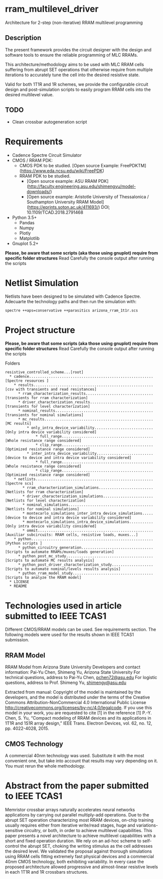 # rram_multilevel_driver
Architecture for 2-step (non-iterative) RRAM multilevel programming

## Description
The present framework provides the circuit designer with the design
and software tools to ensure the reliable programming of MLC RRAMs.

This architecture/methodology aims to be used with MLC RRAM cells suffering from
abrupt SET operations that otherwise require from multiple iterations to accurately tune the cell into the desired resistive state.

Valid for both 1T1R and 1R schemes, we provide the configurable
circuit design and post-simulation scripts to easily program RRAM cells into the desired multilevel value.

## TODO
* Clean crossbar autogeneration script

# Requirements
* Cadence Spectre Circuit Simulator
* CMOS / RRAM PDK:
	* CMOS PDK to be studied. [Open source Example: FreePDKTM] (https://www.eda.ncsu.edu/wiki/FreePDK) 
	* RRAM PDK to be studied.
		* [Open source example: ASU RRAM PDK] (http://faculty.engineering.asu.edu/shimengyu/model-downloads/)
		* [Open source example: Aristotle University of Thessalonica / Southampton University RRAM Model] (https://eprints.soton.ac.uk/411693/) DOI; 10.1109/TCAD.2018.2791468
* Python 3.5+
  * Pandas
  * Numpy
  * Plotly
  * Matplotlib
* Gnuplot 5.2+

**Please, be aware that some scripts (aka those using gnuplot) require from specific folder structures**
Read Carefully the console output after running the scripts

# Netlist Simulation
Netlists have been designed to be simulated with Cadence Spectre.
Adecuarte the technology paths and then run the simulation with:

    spectre ++aps=conservative ++parasitics arizona_rram_1t1r.scs

# Project structure

**Please, be aware that some scripts (aka those using gnuplot) require from specific folder structures**
Read Carefully the console output after running the scripts

Folders
```
resistive_controlled_scheme...[root]
  * cadence.........................................................[Spectre resources ]
    * results.......................................................[csv with transients and read resistances]
      * rram_characterization_results...............................[transients for rram characterization]
      * driver_characterization_results.............................[transients for level characterization]
      * nominal_results.............................................[transients for nominal simulations]
      * mc_results..................................................[MC results]
          * only_intra_device_variability...........................[Only intra device variability considered]
              * full_range..........................................[Whole resistance range considered]
              * clip_range..........................................[Optimized resistance range considered]
          * inter_intra_device_variability..........................[device to device and intra device variability considered]
              * full_range..........................................[Whole resistance range considered]
              * clip_range..........................................[Optimized resistance range considered]
    * netlists......................................................[Spectre scs]
        * rram_characterization_simulations.........................[Netlists for rram characterization]
        * driver_characterization_simulations.......................[Netlists for level characterization]
        * nominal_simulations.......................................[Netlists for nominal simulations]
        * montecarlo_simulations_inter_intra_device_simulations.....[device to device and intra device variability considered]
        * montecarlo_simulations_intra_device_simulations...........[Only intra device variability considered]
        * ommit.....................................................[Auxiliar subcircuits: RRAM cells, resistive loads, muxes...]
    * python........................................................[Python scripts ]
      * python_circuitry_generation.................................[Scripts to automate RRAMs/muxes/loads generation]
      * python_post_mc_study........................................[Scripts to automate MC results analysis]
      * python_post_driver_characterization_study...................[Scripts to automate nominal/levels results analysis]
      * python_rram_model_study.....................................[Scripts to analyze the RRAM model]
  * LICENSE
  * README
```

# Technologies used in article submitted to IEEE TCAS1

Different CMOS/RRAM models can be used. See requirements section.
The following models were used for the results shown in IEEE TCAS1 submission. 

## RRAM Model
RRAM Model from Arizona State University
Developers and contact information:
Pai-Yu Chen, Shimeng Yu, Arizona State University
For technical questions, address to Pai-Yu Chen, pchen72@asu.edu
For logistic questions, address to Prof. Shimeng Yu, shimengy@asu.edu

Extracted from manual:
Copyright of the model is maintained by the developers, and the model is distributed under the
terms of the Creative Commons Attribution-NonCommercial 4.0 International Public License
http://creativecommons.org/licenses/by-nc/4.0/legalcode. If you use this model in your work, you are
requested to cite [1] in the reference
[1] P.-Y. Chen, S. Yu, “Compact modeling of RRAM devices and its applications in 1T1R and 1S1R
array design,” IEEE Trans. Electron Devices, vol. 62, no. 12, pp. 4022-4028, 2015.

## CMOS Technology
A commercial 40nm technology was used.
Substitute it with the most convenient one, but take into account that
results may vary depending on it. You must rerun the whole methodology.

# Abstract from the paper submitted to IEEE TCAS1

  Memristor crossbar arrays naturally accelerates
  neural networks applications by carrying out
  parallel multiply-add operations.
  Due to the abrupt SET operation characterizing most
  RRAM devices, on-chip training usually requires either from
  iterative write/read stages, huge and variations-sensitive circuitry, or both,
  in order to achieve multilevel capabilities.
  This paper presents a novel architecture to achieve
  multilevel capabilities with a short and fixed operation duration.
  We rely on an ad-hoc scheme to self-control the abrupt SET,
  choking the writing stimulus as the cell addresses the desired level.
  We validated the proposal against thorough simulations
  using RRAM cells fitting extremely fast physical devices
  and a commercial $40$$nm$ CMOS technology, both exhibiting variability.
  In every case the proposed architecture allowed progressive and almost-linear resistive
  levels in each 1T1R and 1R crossbars structures.
